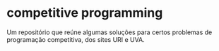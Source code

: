 # competitive programming
 Um repositório que reúne algumas soluções para certos problemas de programação competitiva, dos sites URI e UVA. 
